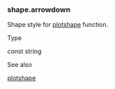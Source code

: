 ### shape.arrowdown

Shape style for [plotshape](#fun_plotshape) function.

Type

const string

See also

[plotshape](#fun_plotshape)
